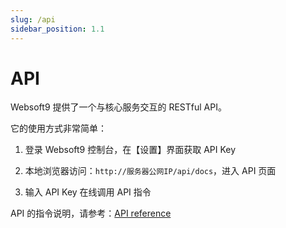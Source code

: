 ```yaml
---
slug: /api
sidebar_position: 1.1
---
```


# API

Websoft9 提供了一个与核心服务交互的 RESTful API。

它的使用方式非常简单：

1. 登录 Websoft9 控制台，在【设置】界面获取 API Key

2. 本地浏览器访问：`http://服务器公网IP/api/docs`，进入 API 页面

3. 输入 API Key 在线调用 API 指令

API 的指令说明，请参考：[API reference](https://support.websoft9.com/apidocs)